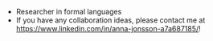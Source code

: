 - Researcher in formal languages
- If you have any collaboration ideas, please contact me at https://www.linkedin.com/in/anna-jonsson-a7a687185/!

<!---
tm11ajn/tm11ajn is a ✨ special ✨ repository because its `README.md` (this file) appears on your GitHub profile.
You can click the Preview link to take a look at your changes.
--->
